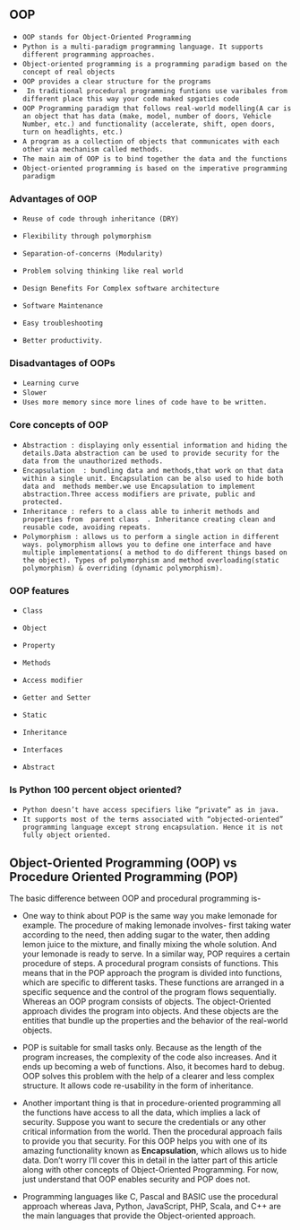 ## OOP

- `OOP stands for Object-Oriented Programming`
- `Python is a multi-paradigm programming language. It supports different programming approaches.`
- `Object-oriented programming is a programming paradigm based on the concept of real objects`
- `OOP provides a clear structure for the programs`
- ` In traditional procedural programming funtions use varibales from different place this way your code maked spgaties code`
- `OOP Programming paradigm that follows real-world modelling(A car is an object that has data (make, model, number of doors, Vehicle Number, etc.) and functionality (accelerate, shift, open doors, turn on headlights, etc.)`
- `A program as a collection of objects that communicates with each other via mechanism called methods.`
- `The main aim of OOP is to bind together the data and the functions `
- `Object-oriented programming is based on the imperative programming paradigm`





###  Advantages of OOP

- `Reuse of code through inheritance (DRY) `

- `Flexibility through polymorphism `

- `Separation-of-concerns (Modularity) `

- `Problem solving thinking like real world`

- ` Design Benefits For Complex software architecture `

- `Software Maintenance`

- `Easy troubleshooting`

- `Better productivity. `





### Disadvantages of OOPs

-  `Learning curve`
- `Slower`
- `Uses more memory since more lines of code have to be written.`





### Core concepts of OOP 

- `Abstraction : displaying only essential information and hiding the details.Data abstraction can be used to provide security for the data from the unauthorized methods.`
- `Encapsulation  : bundling data and methods,that work on that data within a single unit. Encapsulation can be also used to hide both data and  methods member.we use Encapsulation to implement abstraction.Three access modifiers are private, public and protected.`
- `Inheritance : refers to a class able to inherit methods and properties from  parent class  . Inheritance creating clean and reusable code, avoiding repeats. `
- `Polymorphism : allows us to perform a single action in different ways. polymorphism allows you to define one interface and have multiple implementations( a method to do different things based on the object). Types of polymorphism and method overloading(static polymorphism) & overriding (dynamic polymorphism). `





### OOP features 

- `Class`

- `Object `

- `Property `

- `Methods `

- `Access modifier`

- `Getter and Setter`

- `Static`

- `Inheritance`

- `Interfaces `

- `Abstract`





### Is Python 100 percent object oriented?

- `Python doesn’t have access specifiers like “private” as in java. `
- `It supports most of the terms associated with “objected-oriented” programming language except strong encapsulation. Hence it is not fully object oriented.`






## Object-Oriented Programming (OOP) vs Procedure Oriented Programming (POP)

The basic difference between OOP and procedural programming is-

- One way to think about POP is the same way you make lemonade for example. The procedure of making lemonade involves- first taking water according to the need, then adding sugar to the water, then adding lemon juice to the mixture, and finally mixing the whole solution. And your lemonade is ready to serve. In a similar way, POP requires a certain procedure of steps. A procedural program consists of functions. This means that in the POP approach the program is divided into functions, which are specific to different tasks. These functions are arranged in a specific sequence and the control of the program flows sequentially.
  Whereas an OOP program consists of objects. The object-Oriented approach divides the program into objects. And these objects are the entities that bundle up the properties and the behavior of the real-world objects.

- POP is suitable for small tasks only. Because as the length of the program increases, the complexity of the code also increases. And it ends up becoming a web of functions. Also, it becomes hard to debug. OOP solves this problem with the help of a clearer and less complex structure. It allows code re-usability in the form of inheritance.

- Another important thing is that in procedure-oriented programming all the functions have access to all the data, which implies a lack of security. Suppose you want to secure the credentials or any other critical information from the world. Then the procedural approach fails to provide you that security. For this OOP helps you with one of its amazing functionality known as **Encapsulation**, which allows us to hide data. Don’t worry I’ll cover this in detail in the latter part of this article along with other concepts of Object-Oriented Programming. For now, just understand that OOP enables security and POP does not.

- Programming languages like C, Pascal and BASIC use the procedural approach whereas Java, Python, JavaScript, PHP, Scala, and C++ are the main languages that provide the Object-oriented approach.





